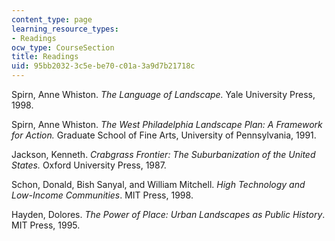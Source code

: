 ```yaml
---
content_type: page
learning_resource_types:
- Readings
ocw_type: CourseSection
title: Readings
uid: 95bb2032-3c5e-be70-c01a-3a9d7b21718c
---
```


Spirn, Anne Whiston. _The Language of Landscape._ Yale University Press, 1998.

Spirn, Anne Whiston. _The West Philadelphia Landscape Plan: A Framework for Action._ Graduate School of Fine Arts, University of Pennsylvania, 1991.

Jackson, Kenneth. _Crabgrass Frontier: The Suburbanization of the United States._ Oxford University Press, 1987.

Schon, Donald, Bish Sanyal, and William Mitchell. _High Technology and Low-Income Communities_. MIT Press, 1998.

Hayden, Dolores. _The Power of Place: Urban Landscapes as Public History_. MIT Press, 1995.
